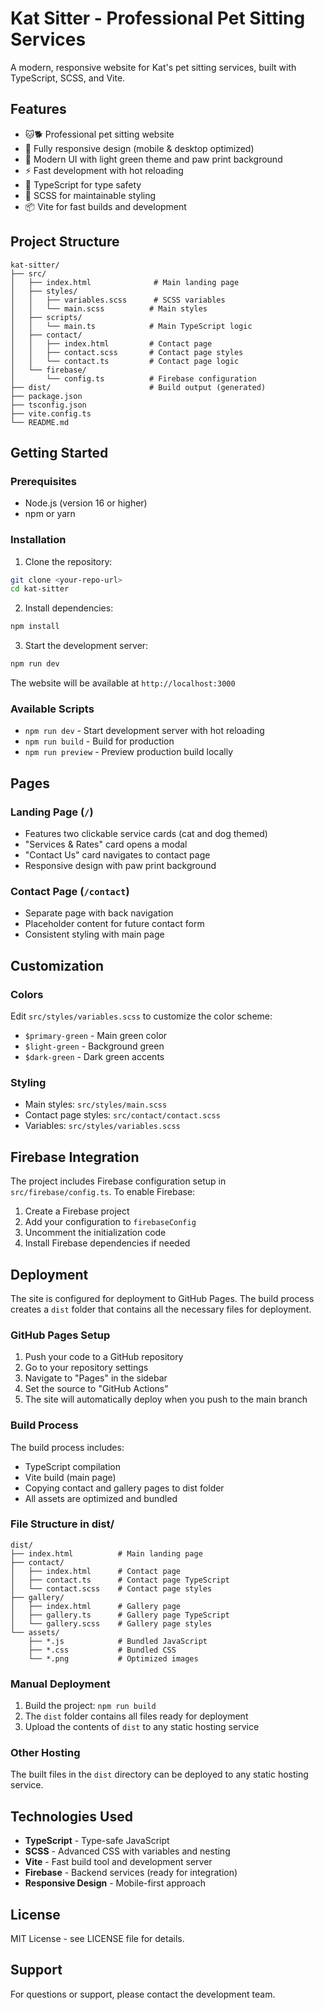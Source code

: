 # Kat Sitter - Professional Pet Sitting Services

A modern, responsive website for Kat's pet sitting services, built with TypeScript, SCSS, and Vite.

## Features

- 🐱🐕 Professional pet sitting website
- 📱 Fully responsive design (mobile & desktop optimized)
- 🎨 Modern UI with light green theme and paw print background
- ⚡ Fast development with hot reloading
- 🔧 TypeScript for type safety
- 🎯 SCSS for maintainable styling
- 📦 Vite for fast builds and development

## Project Structure

```
kat-sitter/
├── src/
│   ├── index.html              # Main landing page
│   ├── styles/
│   │   ├── variables.scss      # SCSS variables
│   │   └── main.scss          # Main styles
│   ├── scripts/
│   │   └── main.ts            # Main TypeScript logic
│   ├── contact/
│   │   ├── index.html         # Contact page
│   │   ├── contact.scss       # Contact page styles
│   │   └── contact.ts         # Contact page logic
│   └── firebase/
│       └── config.ts          # Firebase configuration
├── dist/                      # Build output (generated)
├── package.json
├── tsconfig.json
├── vite.config.ts
└── README.md
```

## Getting Started

### Prerequisites

- Node.js (version 16 or higher)
- npm or yarn

### Installation

1. Clone the repository:
```bash
git clone <your-repo-url>
cd kat-sitter
```

2. Install dependencies:
```bash
npm install
```

3. Start the development server:
```bash
npm run dev
```

The website will be available at `http://localhost:3000`

### Available Scripts

- `npm run dev` - Start development server with hot reloading
- `npm run build` - Build for production
- `npm run preview` - Preview production build locally

## Pages

### Landing Page (`/`)
- Features two clickable service cards (cat and dog themed)
- "Services & Rates" card opens a modal
- "Contact Us" card navigates to contact page
- Responsive design with paw print background

### Contact Page (`/contact`)
- Separate page with back navigation
- Placeholder content for future contact form
- Consistent styling with main page

## Customization

### Colors
Edit `src/styles/variables.scss` to customize the color scheme:
- `$primary-green` - Main green color
- `$light-green` - Background green
- `$dark-green` - Dark green accents

### Styling
- Main styles: `src/styles/main.scss`
- Contact page styles: `src/contact/contact.scss`
- Variables: `src/styles/variables.scss`

## Firebase Integration

The project includes Firebase configuration setup in `src/firebase/config.ts`. To enable Firebase:

1. Create a Firebase project
2. Add your configuration to `firebaseConfig`
3. Uncomment the initialization code
4. Install Firebase dependencies if needed

## Deployment

The site is configured for deployment to GitHub Pages. The build process creates a `dist` folder that contains all the necessary files for deployment.

### GitHub Pages Setup

1. Push your code to a GitHub repository
2. Go to your repository settings
3. Navigate to "Pages" in the sidebar
4. Set the source to "GitHub Actions"
5. The site will automatically deploy when you push to the main branch

### Build Process

The build process includes:
- TypeScript compilation
- Vite build (main page)
- Copying contact and gallery pages to dist folder
- All assets are optimized and bundled

### File Structure in dist/

```
dist/
├── index.html          # Main landing page
├── contact/
│   ├── index.html      # Contact page
│   ├── contact.ts      # Contact page TypeScript
│   └── contact.scss    # Contact page styles
├── gallery/
│   ├── index.html      # Gallery page
│   ├── gallery.ts      # Gallery page TypeScript
│   └── gallery.scss    # Gallery page styles
└── assets/
    ├── *.js            # Bundled JavaScript
    ├── *.css           # Bundled CSS
    └── *.png           # Optimized images
```

### Manual Deployment
1. Build the project: `npm run build`
2. The `dist` folder contains all files ready for deployment
3. Upload the contents of `dist` to any static hosting service

### Other Hosting
The built files in the `dist` directory can be deployed to any static hosting service.

## Technologies Used

- **TypeScript** - Type-safe JavaScript
- **SCSS** - Advanced CSS with variables and nesting
- **Vite** - Fast build tool and development server
- **Firebase** - Backend services (ready for integration)
- **Responsive Design** - Mobile-first approach

## License

MIT License - see LICENSE file for details.

## Support

For questions or support, please contact the development team. 